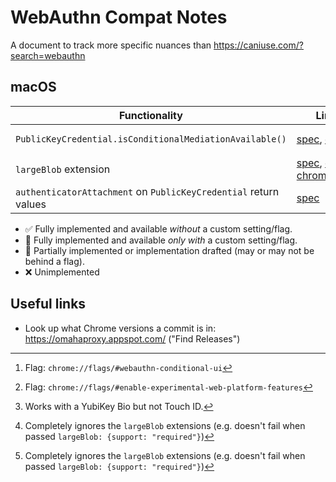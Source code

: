 # WebAuthn Compat Notes

A document to track more specific nuances than <https://caniuse.com/?search=webauthn>
## macOS

| Functionality | Links | Chrome | Firefox | Safari |
|-|-|-|-|-|
| `PublicKeyCredential.isConditionalMediationAvailable()` | [spec](https://w3c.github.io/webauthn/#dom-publickeycredential-isconditionalmediationavailable), [crbug](https://bugs.chromium.org/p/chromium/issues/detail?id=1330946) | 🏁 106.0.5220.0+[^1] | ❌ | ✅ 16+ |
| `largeBlob` extension | [spec](https://w3c.github.io/webauthn/#sctn-large-blob-extension), [crbug](https://bugs.chromium.org/p/chromium/issues/detail?id=1114875&colspec=ID%20Pri%20M%20Status%20Owner%20Summary%20OS%20Modified&x=m&y=releaseblock&cells=tiles&q=largeBlob&can=1), [chromestatus](https://chromestatus.com/feature/5657899357437952) | 🏁[^2][^3] | ❌[^4] | ❌[^4] |
| `authenticatorAttachment` on `PublicKeyCredential` return values | [spec](https://w3c.github.io/webauthn/#dom-publickeycredential-authenticatorattachment) | ✅ 109.0.5414.87 | ❌ 111.0a1 | ✅ 16.2 |

[^1]: Flag: `chrome://flags/#webauthn-conditional-ui`
[^2]: Flag: `chrome://flags/#enable-experimental-web-platform-features`
[^3]: Works with a YubiKey Bio but not Touch ID.
[^4]: Completely ignores the `largeBlob` extensions (e.g. doesn't fail when passed `largeBlob: {support: "required"}`)

- ✅ Fully implemented and available *without* a custom setting/flag.
- 🏁 Fully implemented and available *only with* a custom setting/flag.
- 🚧 Partially implemented or implementation drafted (may or may not be behind a flag).
- ❌ Unimplemented

## Useful links

- Look up what Chrome versions a commit is in: <https://omahaproxy.appspot.com/> ("Find Releases")
